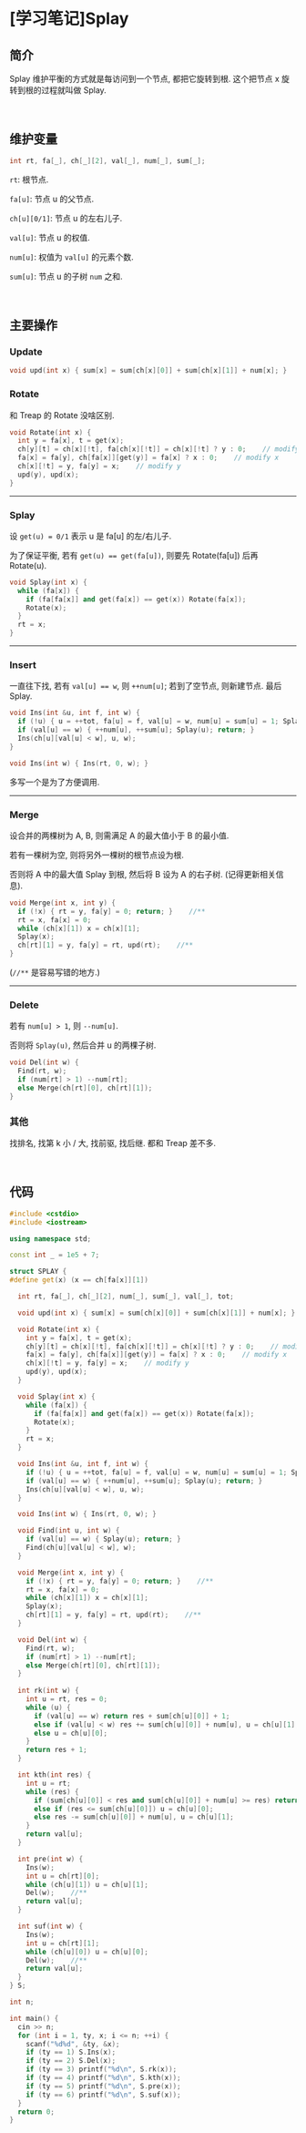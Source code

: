 # [学习笔记]Splay


## 简介

Splay 维护平衡的方式就是每访问到一个节点, 都把它旋转到根. 这个把节点 x 旋转到根的过程就叫做 Splay.

</br>

## 维护变量

```cpp
int rt, fa[_], ch[_][2], val[_], num[_], sum[_];
```

`rt`: 根节点.

`fa[u]`: 节点 u 的父节点.

`ch[u][0/1]`: 节点 u 的左右儿子.

`val[u]`: 节点 u 的权值.

`num[u]`: 权值为 `val[u]` 的元素个数.

`sum[u]`: 节点 u 的子树 `num` 之和.


</br>

## 主要操作

### Update
```cpp
void upd(int x) { sum[x] = sum[ch[x][0]] + sum[ch[x][1]] + num[x]; }
```


### Rotate

和 Treap 的 Rotate 没啥区别. 

```cpp
void Rotate(int x) {
  int y = fa[x], t = get(x);
  ch[y][t] = ch[x][!t], fa[ch[x][!t]] = ch[x][!t] ? y : 0;    // modify ch[x][!t]
  fa[x] = fa[y], ch[fa[x]][get(y)] = fa[x] ? x : 0;    // modify x
  ch[x][!t] = y, fa[y] = x;    // modify y
  upd(y), upd(x);
}

```

---

### Splay

设 `get(u) = 0/1` 表示 u 是 fa[u] 的左/右儿子.

为了保证平衡, 若有 `get(u) == get(fa[u])`, 则要先 Rotate(fa[u]) 后再 Rotate(u).

```cpp
void Splay(int x) {
  while (fa[x]) {
    if (fa[fa[x]] and get(fa[x]) == get(x)) Rotate(fa[x]);
    Rotate(x);
  }
  rt = x;
}
```

---

### Insert

一直往下找, 若有 `val[u] == w`, 则 `++num[u]`; 若到了空节点, 则新建节点. 最后 Splay.

```cpp
void Ins(int &u, int f, int w) {
  if (!u) { u = ++tot, fa[u] = f, val[u] = w, num[u] = sum[u] = 1; Splay(u); return; }
  if (val[u] == w) { ++num[u], ++sum[u]; Splay(u); return; }
  Ins(ch[u][val[u] < w], u, w);
}

void Ins(int w) { Ins(rt, 0, w); }
```

多写一个是为了方便调用.

---

### Merge
设合并的两棵树为 A, B, 则需满足 A 的最大值小于 B 的最小值.

若有一棵树为空, 则将另外一棵树的根节点设为根.

否则将 A 中的最大值 Splay 到根, 然后将 B 设为 A 的右子树. (记得更新相关信息).

```cpp
void Merge(int x, int y) {
  if (!x) { rt = y, fa[y] = 0; return; }    //**
  rt = x, fa[x] = 0;
  while (ch[x][1]) x = ch[x][1];
  Splay(x);
  ch[rt][1] = y, fa[y] = rt, upd(rt);    //**
}
```

(`//**` 是容易写错的地方.)

---

### Delete

若有 `num[u] > 1`, 则 `--num[u]`.

否则将 `Splay(u)`, 然后合并 u 的两棵子树.

```cpp
void Del(int w) {
  Find(rt, w); 
  if (num[rt] > 1) --num[rt];
  else Merge(ch[rt][0], ch[rt][1]);
}
```

### 其他

找排名, 找第 k 小 / 大, 找前驱, 找后继. 都和 Treap 差不多.

</br>

## 代码
```cpp
#include <cstdio>
#include <iostream>

using namespace std;

const int _ = 1e5 + 7;

struct SPLAY {
#define get(x) (x == ch[fa[x]][1])

  int rt, fa[_], ch[_][2], num[_], sum[_], val[_], tot;

  void upd(int x) { sum[x] = sum[ch[x][0]] + sum[ch[x][1]] + num[x]; }

  void Rotate(int x) {
    int y = fa[x], t = get(x);
    ch[y][t] = ch[x][!t], fa[ch[x][!t]] = ch[x][!t] ? y : 0;    // modify ch[x][!t]
    fa[x] = fa[y], ch[fa[x]][get(y)] = fa[x] ? x : 0;    // modify x
    ch[x][!t] = y, fa[y] = x;    // modify y
    upd(y), upd(x);
  }

  void Splay(int x) {
    while (fa[x]) {
      if (fa[fa[x]] and get(fa[x]) == get(x)) Rotate(fa[x]);
      Rotate(x);
    }
    rt = x;
  }

  void Ins(int &u, int f, int w) {
    if (!u) { u = ++tot, fa[u] = f, val[u] = w, num[u] = sum[u] = 1; Splay(u); return; }
    if (val[u] == w) { ++num[u], ++sum[u]; Splay(u); return; }
    Ins(ch[u][val[u] < w], u, w);
  }

  void Ins(int w) { Ins(rt, 0, w); }

  void Find(int u, int w) {
    if (val[u] == w) { Splay(u); return; }
    Find(ch[u][val[u] < w], w);
  }

  void Merge(int x, int y) {
    if (!x) { rt = y, fa[y] = 0; return; }    //**
    rt = x, fa[x] = 0;
    while (ch[x][1]) x = ch[x][1];
    Splay(x);
    ch[rt][1] = y, fa[y] = rt, upd(rt);    //**
  }

  void Del(int w) {
    Find(rt, w); 
    if (num[rt] > 1) --num[rt];
    else Merge(ch[rt][0], ch[rt][1]);
  }
    
  int rk(int w) {
    int u = rt, res = 0;
    while (u) {
      if (val[u] == w) return res + sum[ch[u][0]] + 1;
      else if (val[u] < w) res += sum[ch[u][0]] + num[u], u = ch[u][1];
      else u = ch[u][0];
    }
    return res + 1;
  }

  int kth(int res) {
    int u = rt;
    while (res) {
      if (sum[ch[u][0]] < res and sum[ch[u][0]] + num[u] >= res) return val[u];
      else if (res <= sum[ch[u][0]]) u = ch[u][0];
      else res -= sum[ch[u][0]] + num[u], u = ch[u][1];
    }
    return val[u];
  }

  int pre(int w) {
    Ins(w);
    int u = ch[rt][0];
    while (ch[u][1]) u = ch[u][1];
    Del(w);    //**
    return val[u];
  }

  int suf(int w) {
    Ins(w);
    int u = ch[rt][1];
    while (ch[u][0]) u = ch[u][0];
    Del(w);    //**
    return val[u];
  }
} S;

int n;

int main() {
  cin >> n;
  for (int i = 1, ty, x; i <= n; ++i) {
    scanf("%d%d", &ty, &x);
    if (ty == 1) S.Ins(x);
    if (ty == 2) S.Del(x);
    if (ty == 3) printf("%d\n", S.rk(x));
    if (ty == 4) printf("%d\n", S.kth(x));
    if (ty == 5) printf("%d\n", S.pre(x));
    if (ty == 6) printf("%d\n", S.suf(x));
  }
  return 0;
}
```

